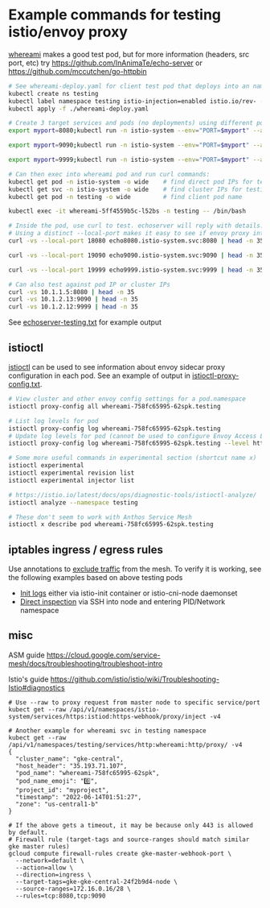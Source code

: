 # Example commands for testing istio/envoy proxy

[whereami](https://github.com/GoogleCloudPlatform/kubernetes-engine-samples/tree/main/whereami) makes a good test pod, but for more information (headers, src port, etc) try https://github.com/InAnimaTe/echo-server or https://github.com/mccutchen/go-httpbin

```bash
# See whereami-deploy.yaml for client test pod that deploys into an namespace with sidecar istio-injection
kubectl create ns testing
kubectl label namespace testing istio-injection=enabled istio.io/rev- --overwrite
kubectl apply -f ./whereami-deploy.yaml

# Create 3 target services and pods (no deployments) using different ports and istio-system namespace (which prevents them getting sidecar proxies)
export myport=8080;kubectl run -n istio-system --env="PORT=$myport" --annotations="traffic.sidecar.istio.io/excludeInboundPorts=$myport" --image=docker.io/inanimate/echo-server --port ${myport} --expose echo${myport}

export myport=9090;kubectl run -n istio-system --env="PORT=$myport" --annotations="traffic.sidecar.istio.io/excludeInboundPorts=$myport" --image=docker.io/inanimate/echo-server --port ${myport} --expose echo${myport}

export myport=9999;kubectl run -n istio-system --env="PORT=$myport" --annotations="traffic.sidecar.istio.io/excludeInboundPorts=$myport" --image=docker.io/inanimate/echo-server --port ${myport} --expose echo${myport}

# Can then exec into whereami pod and run curl commands:
kubectl get pod -n istio-system -o wide    # find direct pod IPs for testing
kubectl get svc -n istio-system -o wide    # find cluster IPs for testing
kubectl get pod -n testing -o wide         # find client pod name

kubectl exec -it whereami-5ff4559b5c-l52bs -n testing -- /bin/bash

# Inside the pod, use curl to test. echoserver will reply with details. 
# Using a distinct --local-port makes it easy to see if envoy proxy intercepted
curl -vs --local-port 18080 echo8080.istio-system.svc:8080 | head -n 35

curl -vs --local-port 19090 echo9090.istio-system.svc:9090 | head -n 35

curl -vs --local-port 19999 echo9999.istio-system.svc:9999 | head -n 35

# Can also test against pod IP or cluster IPs
curl -vs 10.1.1.5:8080 | head -n 35
curl -vs 10.1.2.13:9090 | head -n 35
curl -vs 10.1.2.12:9999 | head -n 35
```
See [echoserver-testing.txt](./echoserver-testing.txt) for example output

## istioctl

[istioctl](https://istio.io/latest/docs/ops/diagnostic-tools/istioctl/#get-proxy-configuration) can be used to see information about envoy sidecar proxy configuration in each pod.
See an example of output in [istioctl-proxy-config.txt](./istioctl-proxy-config.txt).

```bash
# View cluster and other envoy config settings for a pod.namespace
istioctl proxy-config all whereami-758fc65995-62spk.testing

# List log levels for pod
istioctl proxy-config log whereami-758fc65995-62spk.testing
# Update log levels for pod (cannot be used to configure Envoy Access Logs)
istioctl proxy-config log whereami-758fc65995-62spk.testing --level http:info,server:debug,client:debug,router:debug

# Some more useful commands in experimental section (shortcut name x)
istioctl experimental
istioctl experimental revision list
istioctl experimental injector list

# https://istio.io/latest/docs/ops/diagnostic-tools/istioctl-analyze/
istioctl analyze --namespace testing

# These don't seem to work with Anthos Service Mesh
istioctl x describe pod whereami-758fc65995-62spk.testing
```

## iptables ingress / egress rules

Use annotations to [exclude traffic](https://cloud.google.com/service-mesh/docs/security/anthos-service-mesh-security-best-practices?hl=en#securely-handle-anthos-service-mesh-policy-exceptions) from the mesh. To verify it is working, see the following examples based on above testing pods

* [Init logs](./iptables-init-logs.txt) either via istio-init container or istio-cni-node daemonset
* [Direct inspection](./iptable-inspect-rules.txt) via SSH into node and entering PID/Network namespace

## misc

ASM guide https://cloud.google.com/service-mesh/docs/troubleshooting/troubleshoot-intro

Istio's guide https://github.com/istio/istio/wiki/Troubleshooting-Istio#diagnostics

```
# Use --raw to proxy request from master node to specific service/port
kubect get --raw /api/v1/namespaces/istio-system/services/https:istiod:https-webhook/proxy/inject -v4

# Another example for whereami svc in testing namespace
kubect get --raw /api/v1/namespaces/testing/services/http:whereami:http/proxy/ -v4
{
  "cluster_name": "gke-central", 
  "host_header": "35.193.71.107", 
  "pod_name": "whereami-758fc65995-62spk", 
  "pod_name_emoji": "0️⃣", 
  "project_id": "myproject", 
  "timestamp": "2022-06-14T01:51:27", 
  "zone": "us-central1-b"
}

# If the above gets a timeout, it may be because only 443 is allowed by default.
# Firewall rule (target-tags and source-ranges should match similar gke master rules)
gcloud compute firewall-rules create gke-master-webhook-port \
  --network=default \
  --action=allow \
  --direction=ingress \
  --target-tags=gke-gke-central-24f2b9d4-node \
  --source-ranges=172.16.0.16/28 \
  --rules=tcp:8080,tcp:9090
```
